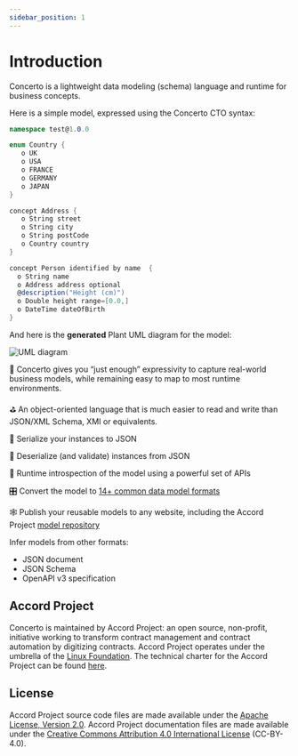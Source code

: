 ```yaml
---
sidebar_position: 1
---
```


# Introduction

Concerto is a lightweight data modeling (schema) language and runtime for business concepts.

Here is a simple model, expressed using the Concerto CTO syntax:

```cs
namespace test@1.0.0

enum Country {
   o UK
   o USA
   o FRANCE
   o GERMANY
   o JAPAN
}

concept Address {
   o String street
   o String city
   o String postCode
   o Country country
}

concept Person identified by name  {
  o String name
  o Address address optional
  @description("Height (cm)")
  o Double height range=[0.0,]
  o DateTime dateOfBirth 
}
```

And here is the **generated** Plant UML diagram for the model:

![UML diagram](/img/uml.svg)

🏢 Concerto gives you “just enough” expressivity to capture real-world business models, while remaining easy to map to most runtime environments.

⛳ An object-oriented language that is much easier to read and write than JSON/XML Schema, XMI or equivalents.

📄 Serialize your instances to JSON

🍪 Deserialize (and validate) instances from JSON

🔎 Runtime introspection of the model using a powerful set of APIs

🎛 Convert the model to [14+ common data model formats](https://concerto.accordproject.org/docs/category/code-generation)

🕸 Publish your reusable models to any website, including the Accord Project [model repository](https://models.accordproject.org)

Infer models from other formats:
- JSON document
- JSON Schema
- OpenAPI v3 specification

## Accord Project 

Concerto is maintained by Accord Project: an open source, non-profit, initiative working to transform contract management and contract automation by digitizing contracts. Accord Project operates under the umbrella of the [Linux Foundation][linuxfound]. The technical charter for the Accord Project can be found [here][charter].

## License <a name="license"></a>

Accord Project source code files are made available under the [Apache License, Version 2.0][apache].
Accord Project documentation files are made available under the [Creative Commons Attribution 4.0 International License][creativecommons] (CC-BY-4.0).

[linuxfound]: https://www.linuxfoundation.org
[charter]: https://github.com/accordproject/governance/blob/main/accord-project-technical-charter.md
[apache]: https://github.com/accordproject/concerto/blob/master/LICENSE
[creativecommons]: http://creativecommons.org/licenses/by/4.0/
